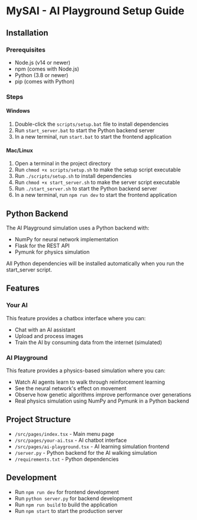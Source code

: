 # MySAI - AI Playground Setup Guide

## Installation

### Prerequisites
- Node.js (v14 or newer)
- npm (comes with Node.js)
- Python (3.8 or newer)
- pip (comes with Python)

### Steps

#### Windows
1. Double-click the `scripts/setup.bat` file to install dependencies
2. Run `start_server.bat` to start the Python backend server
3. In a new terminal, run `start.bat` to start the frontend application

#### Mac/Linux
1. Open a terminal in the project directory
2. Run `chmod +x scripts/setup.sh` to make the setup script executable
3. Run `./scripts/setup.sh` to install dependencies
4. Run `chmod +x start_server.sh` to make the server script executable
5. Run `./start_server.sh` to start the Python backend server
6. In a new terminal, run `npm run dev` to start the frontend application

## Python Backend
The AI Playground simulation uses a Python backend with:
- NumPy for neural network implementation
- Flask for the REST API
- Pymunk for physics simulation

All Python dependencies will be installed automatically when you run the start_server script.

## Features

### Your AI
This feature provides a chatbox interface where you can:
- Chat with an AI assistant
- Upload and process images
- Train the AI by consuming data from the internet (simulated)

### AI Playground
This feature provides a physics-based simulation where you can:
- Watch AI agents learn to walk through reinforcement learning
- See the neural network's effect on movement
- Observe how genetic algorithms improve performance over generations
- Real physics simulation using NumPy and Pymunk in a Python backend

## Project Structure
- `/src/pages/index.tsx` - Main menu page
- `/src/pages/your-ai.tsx` - AI chatbot interface
- `/src/pages/ai-playground.tsx` - AI learning simulation frontend
- `/server.py` - Python backend for the AI walking simulation
- `/requirements.txt` - Python dependencies

## Development
- Run `npm run dev` for frontend development
- Run `python server.py` for backend development
- Run `npm run build` to build the application
- Run `npm start` to start the production server 